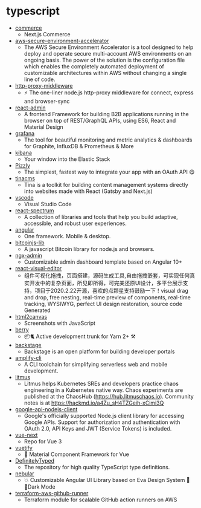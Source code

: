 # typescript
- [commerce](https://github.com/vercel/commerce)
  - Next.js Commerce
- [aws-secure-environment-accelerator](https://github.com/aws-samples/aws-secure-environment-accelerator)
  - The AWS Secure Environment Accelerator is a tool designed to help deploy and operate secure multi-account AWS environments on an ongoing basis. The power of the solution is the configuration file which enables the completely automated deployment of customizable architectures within AWS without changing a single line of code.
- [http-proxy-middleware](https://github.com/chimurai/http-proxy-middleware)
  - ⚡ The one-liner node.js http-proxy middleware for connect, express and browser-sync
- [react-admin](https://github.com/marmelab/react-admin)
  - A frontend Framework for building B2B applications running in the browser on top of REST/GraphQL APIs, using ES6, React and Material Design
- [grafana](https://github.com/grafana/grafana)
  - The tool for beautiful monitoring and metric analytics & dashboards for Graphite, InfluxDB & Prometheus & More
- [kibana](https://github.com/elastic/kibana)
  - Your window into the Elastic Stack
- [Pizzly](https://github.com/Bearer/Pizzly)
  - The simplest, fastest way to integrate your app with an OAuth API 😋
- [tinacms](https://github.com/tinacms/tinacms)
  - Tina is a toolkit for building content management systems directly into websites made with React (Gatsby and Next.js)
- [vscode](https://github.com/microsoft/vscode)
  - Visual Studio Code
- [react-spectrum](https://github.com/adobe/react-spectrum)
  - A collection of libraries and tools that help you build adaptive, accessible, and robust user experiences.
- [angular](https://github.com/angular/angular)
  - One framework. Mobile & desktop.
- [bitcoinjs-lib](https://github.com/bitcoinjs/bitcoinjs-lib)
  - A javascript Bitcoin library for node.js and browsers.
- [ngx-admin](https://github.com/akveo/ngx-admin)
  - Customizable admin dashboard template based on Angular 10+
- [react-visual-editor](https://github.com/brick-design/react-visual-editor)
  - 组件可视化拖拽，页面搭建，源码生成工具,自由拖拽嵌套，可实现任何真实开发中的复杂页面，所见即所得，可完美还原UI设计，多平台展示支持，项目于2020.2.22开源，喜欢的点颗星支持鼓励一下！visual drag and drop, free nesting, real-time preview of components, real-time tracking, WYSIWYG, perfect UI design restoration, source code Generated
- [html2canvas](https://github.com/niklasvh/html2canvas)
  - Screenshots with JavaScript
- [berry](https://github.com/yarnpkg/berry)
  - 📦🐈 Active development trunk for Yarn 2+ ⚒
- [backstage](https://github.com/spotify/backstage)
  - Backstage is an open platform for building developer portals
- [amplify-cli](https://github.com/aws-amplify/amplify-cli)
  - A CLI toolchain for simplifying serverless web and mobile development.
- [litmus](https://github.com/litmuschaos/litmus)
  - Litmus helps Kubernetes SREs and developers practice chaos engineering in a Kubernetes native way. Chaos experiments are published at the ChaosHub (https://hub.litmuschaos.io). Community notes is at https://hackmd.io/a4Zu_sH4TZGeih-xCimi3Q
- [google-api-nodejs-client](https://github.com/googleapis/google-api-nodejs-client)
  - Google's officially supported Node.js client library for accessing Google APIs. Support for authorization and authentication with OAuth 2.0, API Keys and JWT (Service Tokens) is included.
- [vue-next](https://github.com/vuejs/vue-next)
  - Repo for Vue 3
- [vuetify](https://github.com/vuetifyjs/vuetify)
  - 🐉 Material Component Framework for Vue
- [DefinitelyTyped](https://github.com/DefinitelyTyped/DefinitelyTyped)
  - The repository for high quality TypeScript type definitions.
- [nebular](https://github.com/akveo/nebular)
  - 💥 Customizable Angular UI Library based on Eva Design System 🌚✨Dark Mode
- [terraform-aws-github-runner](https://github.com/philips-labs/terraform-aws-github-runner)
  - Terraform module for scalable GitHub action runners on AWS
